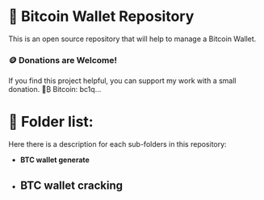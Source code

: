 # 📜 Bitcoin Wallet Repository

This is an open source repository that will help to manage a Bitcoin Wallet.

### 🪙 Donations are Welcome!
If you find this project helpful, you can support my work with a small donation. 
🔹₿ Bitcoin: bc1q...

# 📂 Folder list:
Here there is a description for each sub-folders in this repository:
- **BTC wallet generate**
- ## **BTC wallet cracking**
